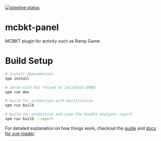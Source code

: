 [![pipeline status](https://gitlab.physicsfront.home/Sam/mcbkt-plugin/badges/master/pipeline.svg)](https://gitlab.physicsfront.home/Sam/mcbkt-plugin/commits/master)

# mcbkt-panel

MCBKT plugin for activity such as Ramp Game

# Build Setup

  ``` bash
  # install dependencies
  npm install

  # serve with hot reload at localhost:8080
  npm run dev

  # build for production with minification
  npm run build

  # build for production and view the bundle analyzer report
  npm run build --report
  ```

For detailed explanation on how things work, checkout the [guide](http://vuejs-templates.github.io/webpack/) and [docs for vue-loader](http://vuejs.github.io/vue-loader).
